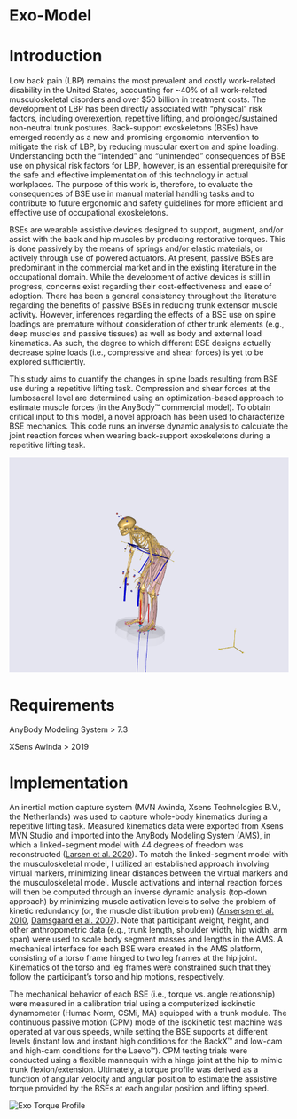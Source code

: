 # Exo-Model

# Introduction

Low back pain (LBP) remains the most prevalent and costly work-related disability in the United States, accounting for ~40% of all work-related musculoskeletal disorders and over $50 billion in treatment costs. The development of LBP has been directly associated with “physical” risk factors, including overexertion, repetitive lifting, and prolonged/sustained non-neutral trunk postures. Back-support exoskeletons (BSEs) have emerged recently as a new and promising ergonomic intervention to mitigate the risk of LBP, by reducing muscular exertion and spine loading. Understanding both the “intended” and “unintended” consequences of BSE use on physical risk factors for LBP, however, is an essential prerequisite for the safe and effective implementation of this technology in actual workplaces. The purpose of this work is, therefore, to evaluate the consequences of BSE use in manual material handling tasks and to contribute to future ergonomic and safety guidelines for more efficient and effective use of occupational exoskeletons. 

BSEs are wearable assistive devices designed to support, augment, and/or assist with the back and hip muscles by producing restorative torques. This is done passively by the means of springs and/or elastic materials, or actively through use of powered actuators. At present, passive BSEs are predominant in the commercial market and in the existing literature in the occupational domain. While the development of active devices is still in progress, concerns exist regarding their cost-effectiveness and ease of adoption. There has been a general consistency throughout the literature regarding the benefits of passive BSEs in reducing trunk extensor muscle activity. However, inferences regarding the effects of a BSE use on spine loadings are premature without consideration of other trunk elements (e.g., deep muscles and passive tissues) as well as body and external load kinematics. As such, the degree to which different BSE designs actually decrease spine loads (i.e., compressive and shear forces) is yet to be explored sufficiently. 

This study aims to quantify the changes in spine loads resulting from BSE use during a repetitive lifting task. Compression and shear forces at the lumbosacral level are determined using an optimization-based approach to estimate muscle forces (in the AnyBody™ commercial model). To obtain critical input to this model, a novel approach has been used to characterize BSE mechanics. This code runs an inverse dynamic analysis to calculate the joint reaction forces when wearing back-support exoskeletons during a repetitive lifting task.

![Exo Lifting](https://github.com/samanmadinei/Exo-Model/blob/main/Exo%20Lifting/Exo-Lifting.png)

# Requirements

AnyBody Modeling System > 7.3

XSens Awinda > 2019

# Implementation

An inertial motion capture system (MVN Awinda, Xsens Technologies B.V., the Netherlands) was used to capture whole-body kinematics during a repetitive lifting task. Measured kinematics data were exported from Xsens MVN Studio and imported into the AnyBody Modeling System (AMS), in which a linked-segment model with 44 degrees of freedom was reconstructed ([Larsen et al. 2020](https://doi.org/10.1007/s10439-019-02409-8)). To match the linked-segment model with the musculoskeletal model, I utilized an established approach involving virtual markers, minimizing linear distances between the virtual markers and the musculoskeletal model. Muscle activations and internal reaction forces will then be computed through an inverse dynamic analysis (top-down approach) by minimizing muscle activation levels to solve the problem of kinetic redundancy (or, the muscle distribution problem) ([Ansersen et al. 2010](https://doi.org/10.1080/10255840903067080), [Damsgaard et al. 2007](https://doi.org/10.1016/j.simpat.2006.09.001)). Note that participant weight, height, and other anthropometric data (e.g., trunk length, shoulder width, hip width, arm span) were used to scale body segment masses and lengths in the AMS. A mechanical interface for each BSE were created in the AMS platform, consisting of a torso frame hinged to two leg frames at the hip joint. Kinematics of the torso and leg frames were constrained such that they follow the participant’s torso and hip motions, respectively.

The mechanical behavior of each BSE (i.e., torque vs. angle relationship) were measured in a calibration trial using a computerized isokinetic dynamometer (Humac Norm, CSMi, MA) equipped with a trunk module. The continuous passive motion (CPM) mode of the isokinetic test machine was operated at various speeds, while setting the BSE supports at different levels (instant low and instant high conditions for the BackX™ and low-cam and high-cam conditions for the Laevo™). CPM testing trials were conducted using a flexible mannequin with a hinge joint at the hip to mimic trunk flexion/extension. Ultimately, a torque profile was derived as a function of angular velocity and angular position to estimate the assistive torque provided by the BSEs at each angular position and lifting speed. 

![Exo Torque Profile](https://github.com/smadinei/Exo-Model/blob/main/Exo%20Lifting/Exo%20Torque%20Profile.png)

